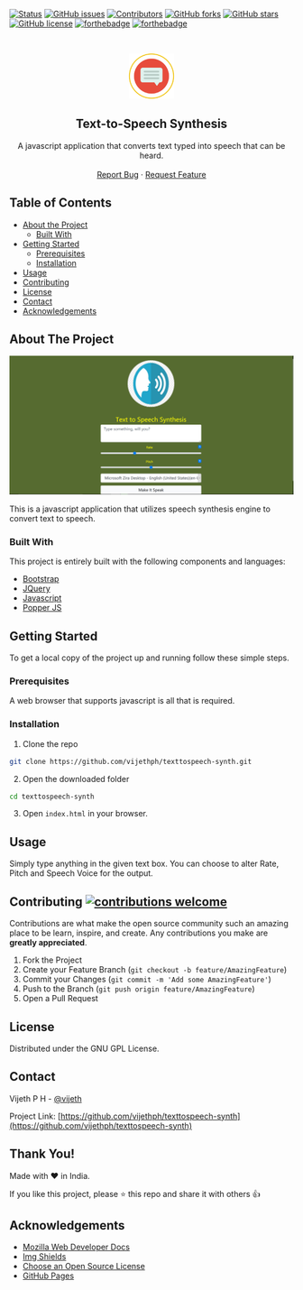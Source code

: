 [![Status](https://img.shields.io/badge/status-active-success.svg?style=for-the-badge&logo=javascript)]() 
[![GitHub issues](https://img.shields.io/github/issues/vijethph/texttospeech-synth?style=for-the-badge)](https://github.com/vijethph/texttospeech-synth/issues)
[![Contributors](https://img.shields.io/github/contributors/vijethph/texttospeech-synth?style=for-the-badge)](https://github.com/vijethph/texttospeech-synth/graphs/contributors)
[![GitHub forks](https://img.shields.io/github/forks/vijethph/texttospeech-synth?style=for-the-badge)](https://github.com/vijethph/texttospeech-synth/network)
[![GitHub stars](https://img.shields.io/github/stars/vijethph/texttospeech-synth?color=yellow&style=for-the-badge)](https://github.com/vijethph/texttospeech-synth/stargazers)
[![GitHub license](https://img.shields.io/github/license/vijethph/texttospeech-synth?style=for-the-badge)](https://github.com/vijethph/texttospeech-synth/blob/master/LICENSE)
[![forthebadge](https://forthebadge.com/images/badges/made-with-javascript.svg)](https://forthebadge.com)
[![forthebadge](https://forthebadge.com/images/badges/you-didnt-ask-for-this.svg)](https://forthebadge.com)

<br />
<p align="center">
  <a href="https://github.com/vijethph/speechsynth">
    <img src="img/icons8-speech-bubble-512.png" alt="Logo" width="80" height="80">
  </a>

  <h2 align="center">Text-to-Speech Synthesis</h2>

  <p align="center">
    A javascript application that converts text typed into speech that can be heard.
    <br />
    <br />
    <a href="https://github.com/vijethph/texttospeech-synth/issues">Report Bug</a>
    ·
    <a href="https://github.com/vijethph/Best-README-Template/issues">Request Feature</a>
  </p>
</p>



<!-- TABLE OF CONTENTS -->
## Table of Contents

* [About the Project](#about-the-project)
  * [Built With](#built-with)
* [Getting Started](#getting-started)
  * [Prerequisites](#prerequisites)
  * [Installation](#installation)
* [Usage](#usage)
* [Contributing](#contributing)
* [License](#license)
* [Contact](#contact)
* [Acknowledgements](#acknowledgements)



<!-- ABOUT THE PROJECT -->
## About The Project

[![Text to Speech Working](img/screenshot.jpg)](img/screenshot.jpg)

This is a javascript application that utilizes speech synthesis engine to convert text to speech. 



### Built With
This project is entirely built with the following components and languages:
* [Bootstrap](https://getbootstrap.com)
* [JQuery](https://jquery.com)
* [Javascript](https://en.wikipedia.org/wiki/JavaScript)
* [Popper JS](https://popper.js.org)



<!-- GETTING STARTED -->
## Getting Started

To get a local copy of the project up and running follow these simple steps.

### Prerequisites

A web browser that supports javascript is all that is required.


### Installation

1. Clone the repo
```sh
git clone https://github.com/vijethph/texttospeech-synth.git
```
2. Open the downloaded folder
```sh
cd texttospeech-synth
```
3. Open `index.html` in your browser.




<!-- USAGE EXAMPLES -->
## Usage

Simply type anything in the given text box. You can choose to alter Rate, Pitch and Speech Voice for the output.



<!-- CONTRIBUTING -->
## Contributing [![contributions welcome](https://img.shields.io/badge/contributions-welcome-brightgreen.svg?style=flat-square)](https://github.com/vijethph/texttospeech-synth/issues)


Contributions are what make the open source community such an amazing place to be learn, inspire, and create. Any contributions you make are **greatly appreciated**.

1. Fork the Project
2. Create your Feature Branch (`git checkout -b feature/AmazingFeature`)
3. Commit your Changes (`git commit -m 'Add some AmazingFeature'`)
4. Push to the Branch (`git push origin feature/AmazingFeature`)
5. Open a Pull Request



<!-- LICENSE -->
## License

Distributed under the GNU GPL License.



<!-- CONTACT -->
## Contact

Vijeth P H - [@vijeth](https://github.com/vijethph)

Project Link: [https://github.com/vijethph/texttospeech-synth](https://github.com/vijethph/texttospeech-synth)

## Thank You!
Made with ❤ in India.

If you like this project, please ⭐ this repo and share it with others 👍


<!-- ACKNOWLEDGEMENTS -->
## Acknowledgements
* [Mozilla Web Developer Docs](https://developer.mozilla.org/en-US/docs/Web/API/Web_Speech_API)
* [Img Shields](https://shields.io)
* [Choose an Open Source License](https://choosealicense.com)
* [GitHub Pages](https://pages.github.com)

